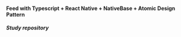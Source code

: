 #### Feed with Typescript + React Native + NativeBase + Atomic Design Pattern

##### _Study repository_
